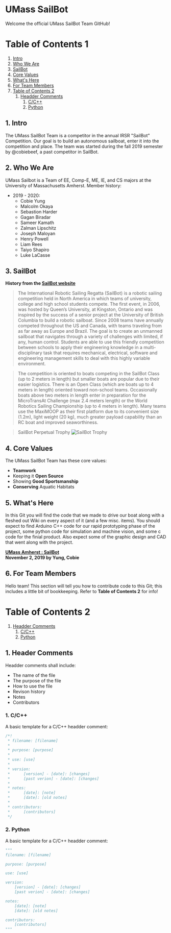 # UMass SailBot
Welcome the official UMass SailBot Team GitHub!

# Table of Contents 1
1. [Intro](#1-intro)
2. [Who We Are](#2-who-we-are)
3. [SailBot](#3-sailbot)
4. [Core Values](#4-core-values)
5. [What's Here](#5-whats-here)
6. [For Team Members](#6-for-team-members)
7. [Table of Contents 2](#table-of-contents-2)
   1. [Headder Comments](#1-header-comments)
      1. [C/C++](#1-cc)
      2. [Python](#2-python)

## 1. Intro
The UMass SailBot Team is a competitor in the annual IRSR "SailBot" Competition. Our goal is to build an autonomous sailboat, enter it into the competition and place. The team was started during the fall 2019 semester by @cobiebeef, a past competitor in SailBot.

## 2. Who We Are
UMass Sailbot is a Team of EE, Comp-E, ME, IE, and CS majors at the University of Massachusetts Amherst.
Member history:
- 2019 - 2020:
  - Cobie Yung
  - Malcolm Okaya
  - Sebastion Harder
  - Gagan Biradar
  - Sameer Kamath
  - Zalman Lipschitz
  - Joseph Maloyan
  - Henry Powell
  - Liam Rees
  - Taiyo Shapiro
  - Luke LaCasse


## 3. SailBot
__History from the [SailBot website](https://www.sailbot.org)__
> The International Robotic Sailing Regatta (SailBot) is a robotic sailing competition held in North America in which teams of university,  college and high school students compete. The first event, in 2006, was hosted by Queen’s University, at Kingston, Ontario and was inspired by the success of a senior project at the University of British Columbia to build a robotic sailboat. Since 2008 teams have annually competed throughout the US and Canada, with teams traveling from as far away as Europe and Brazil. The goal is to create an unmanned sailboat that navigates through a variety of challenges with limited, if any, human control. Students are able to use this friendly competition between schools to apply their engineering knowledge in a multi-disciplinary task that requires mechanical, electrical, software and engineering management skills to deal with this highly variable environment.

> The competition is oriented to boats competing in the SailBot Class (up to 2 meters in length) but smaller boats are popular due to their easier logistics. There is an Open Class (which are boats up to 4 meters in length) oriented toward non-school teams. Occasionally boats above two meters in length enter in preparation for the MicroTransAt Challenge (max 2.4 meters length) or the  World Robotics Sailing Championship (up to 4 meters in length). Many teams use the MaxiMOOP as their first platform due to its convenient size (1.2m), light weight (20 kg), much greater payload capability than an RC boat and improved seaworthiness.

> SailBot Perpetual Trophy
> ![SailBot Trophy](https://www.sailbot.org/wp-content/uploads/2017/06/SailBot-trophy.jpg)

## 4. Core Values
The UMass SailBot Team has these core values:
- __Teamwork__
- Keeping it __Open Source__
- Showing __Good Sportsmanship__
- __Conserving__ Aquatic Habitats

## 5. What's Here
In this Git you will find the code that we made to drive our boat along with a fleshed out Wiki on every aspect of it (and a few misc. items). You should expect to find Arduino C++ code for our rapid prototyping phase of the project, some python code for simulation and machine vision, and some c code for the finial product. Also expect some of the graphic design and CAD that went along with the project.

[__UMass Amherst : SailBot__](#umass-sailbot) <br> __November 2, 2019 by Yung, Cobie__

## 6. For Team Members
Hello team! This section will tell you how to contribute code to this Git; this includes a little bit of bookkeeping. Refer to __Table of Contents 2__ for info!

# Table of Contents 2
1. [Headder Comments](#1-header-comments)
   1. [C/C++](#1-cc)
   2. [Python](#2-python)
  
## 1. Header Comments
Headder comments shall include:
- The name of the file
- The purpose of the file
- How to use the file
- Revison history
- Notes
- Contributors

### 1. C/C++
A basic template for a C/C++ headder comment:
```c
/*!
 * filename: [filename]
 *
 * purpose: [purpose]
 *
 * use: [use]
 *
 * version:
 *      [version] - [date]: [changes]
 *      [past verion] - [date]: [changes]
 *
 * notes:
 *      [date]: [note]
 *      [date]: [old notes]
 *
 * contributors:
 *      [contributors]
 */
```
### 2. Python
A basic template for a C/C++ headder comment:
```python
"""
filename: [filename]

purpose: [purpose]

use: [use]

version:
    [version] - [date]: [changes]
    [past verion] - [date]: [changes]

notes:
    [date]: [note]
    [date]: [old notes]

contributors:
    [contributors]
"""
```
